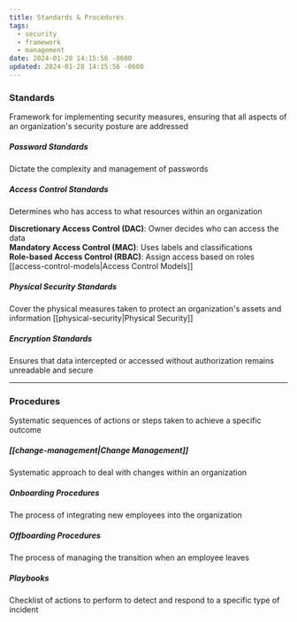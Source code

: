 ```yaml
---
title: Standards & Procedures
tags:
  - security
  - framework
  - management
date: 2024-01-28 14:15:56 -0600
updated: 2024-01-28 14:15:56 -0600
---
```


### Standards
Framework for implementing security measures, ensuring that all aspects of an organization's security posture are addressed

##### Password Standards
Dictate the complexity and management of passwords

##### Access Control Standards
Determines who has access to what resources within an organization  

**Discretionary Access Control (DAC)**: Owner decides who can access the data  
**Mandatory Access Control (MAC)**: Uses labels and classifications  
**Role-based Access Control (RBAC)**: Assign access based on roles  
[[access-control-models|Access Control Models]]

##### Physical Security Standards
Cover the physical measures taken to protect an organization's assets and information
[[physical-security|Physical Security]]

##### Encryption Standards
Ensures that data intercepted or accessed without authorization remains unreadable and secure

---

### Procedures
Systematic sequences of actions or steps taken to achieve a specific outcome

##### [[change-management|Change Management]]
Systematic approach to deal with changes within an organization

##### Onboarding Procedures
The process of integrating new employees into the organization

##### Offboarding Procedures
The process of managing the transition when an employee leaves

##### Playbooks
Checklist of actions to perform to detect and respond to a specific type of incident
